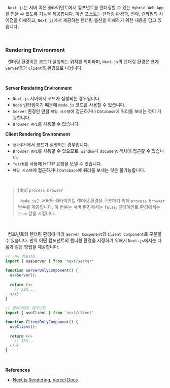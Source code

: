 
&nbsp;&nbsp;`Next.js`는 서버 혹은 클라이언트에서 컴포넌트를 렌더링할 수 있는 `Hybrid Web App`을 만들 수 있도록 기능을 제공합니다. 이번 포스트는 렌더링 환경과, 전략, 런타임의 차이점을 이해하고, `Next.js`에서 제공하는 렌더링 옵션을 이해하기 위한 내용을 담고 있습니다.

<br>

### Rendering Environment

&nbsp;&nbsp;렌더링 환경이란 코드가 실행되는 위치를 의미하며, `Next.js`의 렌더링 환경은 크게 `Server`측과 `Client`측 환경으로 나뉩니다.

<br>

**Server Rendering Environment**

- `Next.js` 서버에서 코드가 실행되는 경우입니다.
- `Node` 런타임이기 때문에 `Node.js` 코드를 사용할 수 있습니다.
- `Server` 환경인 만큼 `파일 시스템`에 접근하거나 `Database`에 쿼리를 보내는 것이 가능합니다.
- `Browser API`를 사용할 수 없습니다.

**Client Rendering Environment**

- `브라우저`에서 코드가 실행되는 경우입니다.
- `Browser API`를 사용할 수 있으므로, `window`나 `document` 객체에 접근할 수 있습니다.
- `fetch`를 사용해 HTTP 요청을 보낼 수 있습니다.
- `파일 시스템`에 접근하거나 `Database`에 쿼리를 보내는 것은 불가능합니다.

<br>

>[!tip] `process.browser`
>
>&nbsp;&nbsp;`Node.js`는  서버와 클라이언트 렌더링 환경을 구분하기 위해 `process.browser` 변수를 제공합니다. 이 변수는 서버 환경에서는 `false`, 클라이언트 환경에서는 `true` 값을 가집니다.

<br>

&nbsp;&nbsp;컴포넌트의 렌더링 환경에 따라 `Server Component`와 `Client Component`로 구분할 수 있습니다. 만약 어떤 컴포넌트의 렌더링 환경을 지정하기 위해서 `Next.js`에서는 다음과 같은 방법을 제공합니다.

```javascript
// 서버 컴포넌트
import { useServer } from 'next/server'

function ServerOnlyComponent() {
  useServer();
  
  return (<>
    // JSX...
  </>);
}

// 클라이언트 컴포넌트
import { useClient } from 'next/client'

function ClientOnlyComponent() {
  useClient();
  
  return (<>
    // JSX...
  </>);
}
```


<br>

**References**
- [Next.js Rendering, Vercel Docs](https://nextjs.org/docs/app/building-your-application/rendering)